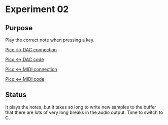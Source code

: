 # Experiment 02

## Purpose

Play the correct note when pressing a key.

[Pico <-> DAC connection](https://github.com/miketeachman/micropython-i2s-examples#quick-start---play-an-audio-tone-through-ear-phones)

[Pico <-> DAC code](https://github.com/miketeachman/micropython-i2s-examples/blob/master/examples/play_tone.py)

[Pico <-> MIDI connection](https://diyelectromusic.wordpress.com/2021/02/15/midi-in-for-3-3v-microcontrollers/)

[Pico <-> MIDI code](https://raw.githubusercontent.com/diyelectromusic/sdemp/master/src/SDEMP/Micropython/SimpleMidiMonitor.py)

## Status

It plays the notes, but it takes so long to write new samples to the buffer that there are lots of very long breaks in the audio output. Time to switch to C.